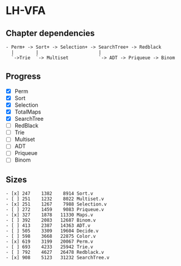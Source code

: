 # LH-VFA

## Chapter dependencies

```
- Perm+ -> Sort+ -> Selection+ -> SearchTree+ -> Redblack
  |        |                      |
  `->Trie  `-> Multiset           `-> ADT -> Priqueue -> Binom
```

## Progress

- [x] Perm
- [x] Sort
- [x] Selection
- [x] TotalMaps
- [x] SearchTree
- [ ] RedBlack
- [ ] Trie
- [ ] Multiset
- [ ] ADT
- [ ] Priqueue
- [ ] Binom

## Sizes

```
- [x] 247    1382    8914 Sort.v
- [ ] 251    1232    8022 Multiset.v
- [x] 251    1267    7988 Selection.v
- [ ] 272    1459    9083 Priqueue.v
- [x] 327    1878   11330 Maps.v
- [ ] 392    2083   12687 Binom.v
- [ ] 413    2387   14363 ADT.v
- [ ] 505    3309   19604 Decide.v
- [ ] 598    3668   22875 Color.v
- [x] 619    3199   20067 Perm.v
- [ ] 693    4233   25942 Trie.v
- [ ] 792    4627   26478 Redblack.v
- [x] 908    5123   31232 SearchTree.v
```